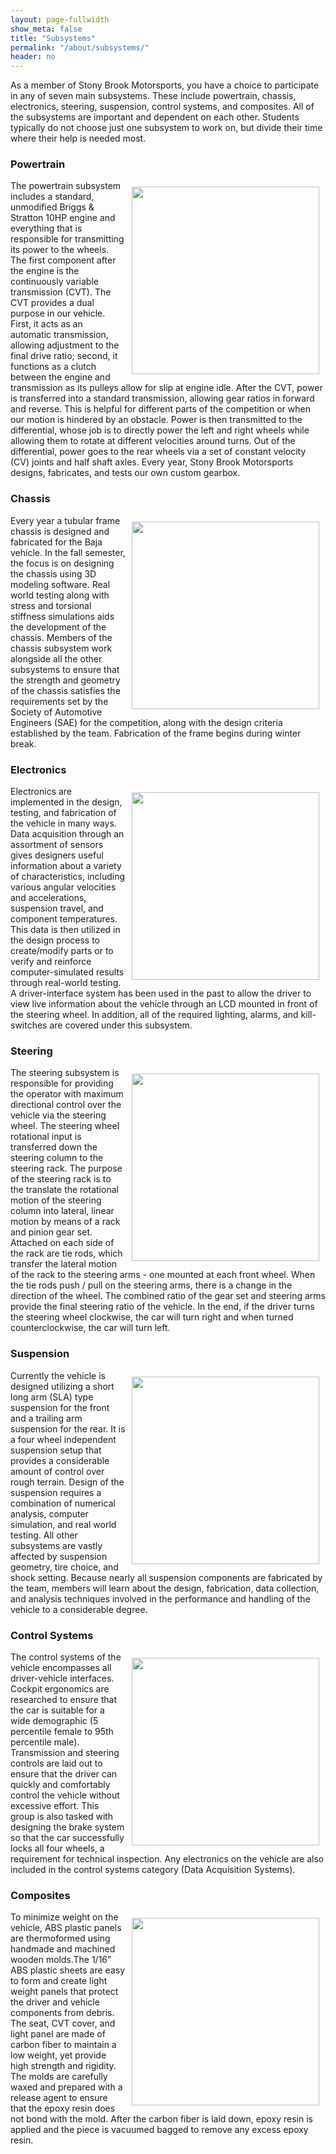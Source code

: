 ```yaml
---
layout: page-fullwidth
show_meta: false
title: "Subsystems"
permalink: "/about/subsystems/"
header: no
---
```

As a member of Stony Brook Motorsports, you have a choice to participate in any of seven main subsystems. These include powertrain, chassis, electronics, steering, suspension, control systems, and composites. All of the subsystems are important and dependent on each other. Students typically do not choose just one subsystem to work on, but divide their time where their help is needed most.

### Powertrain
<img src="{{ site.baseurl}}/images/subsystems/powertrain.jpg" style="float:right; margin:10px; width:300px;">
The powertrain subsystem includes a standard, unmodified Briggs & Stratton 10HP engine and everything that is responsible for transmitting its power to the wheels. The first component after the engine is the continuously variable transmission (CVT). The CVT provides a dual purpose in our vehicle. First, it acts as an automatic transmission, allowing adjustment to the final drive ratio; second, it functions as a clutch between the engine and transmission as its pulleys allow for slip at engine idle. After the CVT, power is transferred into a standard transmission, allowing gear ratios in forward and reverse. This is helpful for different parts of the competition or when our motion is hindered by an obstacle. Power is then transmitted to the differential, whose job is to directly power the left and right wheels while allowing them to rotate at different velocities around turns. Out of the differential, power goes to the rear wheels via a set of constant velocity (CV) joints and half shaft axles. Every year, Stony Brook Motorsports designs, fabricates, and tests our own custom gearbox.

### Chassis
<img src="{{ site.baseurl}}/images/subsystems/chassis.jpg" style="float:right; margin:10px; width:300px;">
Every year a tubular frame chassis is designed and fabricated for the Baja vehicle. In the fall semester, the focus is on designing the chassis using 3D modeling software. Real world testing along with stress and torsional stiffness simulations aids the development of the chassis. Members of the chassis subsystem work alongside all the other subsystems to ensure that the strength and geometry of the chassis satisfies the requirements set by the Society of Automotive Engineers (SAE) for the competition, along with the design criteria established by the team. Fabrication of the frame begins during winter break.

### Electronics
<img src="{{ site.baseurl}}/images/subsystems/electronics.jpg" style="float:right; margin:10px; width:300px;">
Electronics are implemented in the design, testing, and fabrication of the vehicle in many ways. Data acquisition through an assortment of sensors gives designers useful information about a variety of characteristics, including various angular velocities and accelerations, suspension travel, and component temperatures. This data is then utilized in the design process to create/modify parts or to verify and reinforce computer-simulated results through real-world testing. A driver-interface system has been used in the past to allow the driver to view live information about the vehicle through an LCD mounted in front of the steering wheel. In addition, all of the required lighting, alarms, and kill-switches are covered under this subsystem.

### Steering
<img src="{{ site.baseurl}}/images/subsystems/steering.jpg" style="float:right; margin:10px; width:300px;">
The steering subsystem is responsible for providing the operator with maximum directional control over the vehicle via the steering wheel. The steering wheel rotational input is transferred down the steering column to the steering rack. The purpose of the steering rack is to the translate the rotational motion of the steering column into lateral, linear motion by means of a rack and pinion gear set. Attached on each side of the rack are tie rods, which transfer the lateral motion of the rack to the steering arms - one mounted at each front wheel. When the tie rods push / pull on the steering arms, there is a change in the direction of the wheel. The combined ratio of the gear set and steering arms provide the final steering ratio of the vehicle. In the end, if the driver turns the steering wheel clockwise, the car will turn right and when turned counterclockwise, the car will turn left.

### Suspension
<img src="{{ site.baseurl}}/images/subsystems/suspension.jpg" style="float:right; margin:10px; width:300px;">
Currently the vehicle is designed utilizing a short long arm (SLA) type suspension for the front and a trailing arm suspension for the rear. It is a four wheel independent suspension setup that provides a considerable amount of control over rough terrain. Design of the suspension requires a combination of numerical analysis, computer simulation, and real world testing. All other subsystems are vastly affected by suspension geometry, tire choice, and shock setting. Because nearly all suspension components are fabricated by the team, members will learn about the design, fabrication, data collection, and analysis techniques involved in the performance and handling of the vehicle to a considerable degree.

### Control Systems
<img src="{{ site.baseurl}}/images/subsystems/controlsystems.jpg" style="float:right; margin:10px; width:300px;">
The control systems of the vehicle encompasses all driver-vehicle interfaces. Cockpit ergonomics are researched to ensure that the car is suitable for a wide demographic (5 percentile female to 95th percentile male). Transmission and steering controls are laid out to ensure that the driver can quickly and comfortably control the vehicle without excessive effort. This group is also tasked with designing the brake system so that the car successfully locks all four wheels, a requirement for technical inspection. Any electronics on the vehicle are also included in the control systems category (Data Acquisition Systems).

### Composites
<img src="{{ site.baseurl}}/images/subsystems/composites.jpg" style="float:right; margin:10px; width:300px;">
To minimize weight on the vehicle, ABS plastic panels are thermoformed using handmade and machined wooden molds.The 1/16” ABS plastic sheets are easy to form and create light weight panels that protect the driver and vehicle components from debris. The seat, CVT cover, and light panel are made of carbon fiber to maintain a low weight, yet provide high strength and rigidity. The molds are carefully waxed and prepared with a release agent to ensure that the epoxy resin does not bond with the mold. After the carbon fiber is laid down, epoxy resin is applied and the piece is vacuumed bagged to remove any excess epoxy resin.
